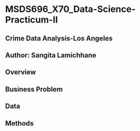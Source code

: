 # MSDS696_X70_Data-Science-Practicum-II

## Crime Data Analysis-Los Angeles

## Author: Sangita Lamichhane

## Overview

## Business Problem

## Data


## Methods
